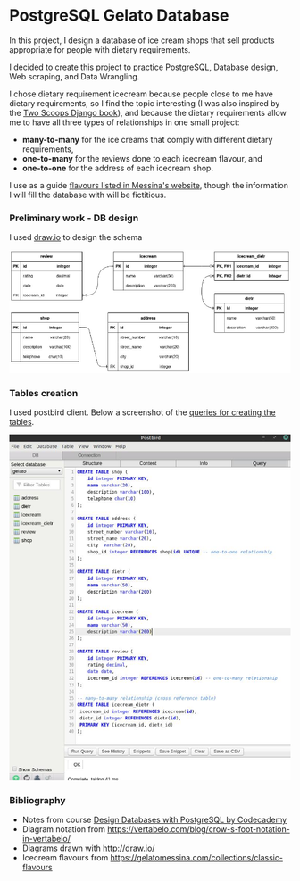 # PostgreSQL Gelato Database

In this project, I design a database of ice cream shops that sell products appropriate for people with dietary requirements.

I decided to create this project to practice PostgreSQL, Database design, Web scraping, and Data Wrangling.

I chose dietary requirement icecream  because people close to me have dietary requirements, so I find the topic interesting (I was also inspired by the [Two Scoops Django book](https://www.feldroy.com/books/two-scoops-of-django-3-x)), and because the dietary requirements allow me to have all three types of relationships in one small project: 
- **many-to-many** for the ice creams that comply with different dietary requirements, 
- **one-to-many** for the reviews done to each icecream flavour, and 
- **one-to-one** for the address of each icecream shop.

I use as a guide [flavours listed in Messina's website](./media/inspiration.jpg), though the information I will fill the database with will be fictitious.

### Preliminary work - DB design 
I used [draw.io](http://draw.io/) to design the schema

<img src="./media/diagram.jpg" width="700" />

### Tables creation
I used postbird client. Below a screenshot of the [queries for creating the tables](./create_tables.sql).

<img src="./media/tables_creation.jpg" width="700" />

### Bibliography
- Notes from course [Design Databases with PostgreSQL by Codecademy](https://www.codecademy.com/learn/paths/design-databases-with-postgresql)
- Diagram notation from https://vertabelo.com/blog/crow-s-foot-notation-in-vertabelo/
- Diagrams drawn with http://draw.io/
- Icecream flavours from https://gelatomessina.com/collections/classic-flavours
